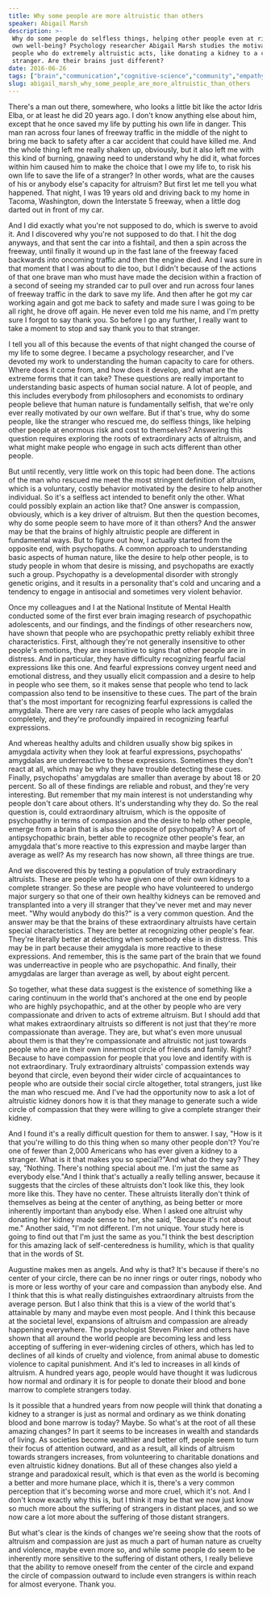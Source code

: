 ```yaml
---
title: Why some people are more altruistic than others
speaker: Abigail Marsh
description: >-
 Why do some people do selfless things, helping other people even at risk to their
 own well-being? Psychology researcher Abigail Marsh studies the motivations of
 people who do extremely altruistic acts, like donating a kidney to a complete
 stranger. Are their brains just different?
date: 2016-06-26
tags: ["brain","communication","cognitive-science","community","empathy","humanity","fear","mental-health","personality","science","self"]
slug: abigail_marsh_why_some_people_are_more_altruistic_than_others
---
```


There's a man out there, somewhere, who looks a little bit like the actor Idris Elba, or
at least he did 20 years ago. I don't know anything else about him, except that he once
saved my life by putting his own life in danger. This man ran across four lanes of freeway
traffic in the middle of the night to bring me back to safety after a car accident that
could have killed me. And the whole thing left me really shaken up, obviously, but it also
left me with this kind of burning, gnawing need to understand why he did it, what forces
within him caused him to make the choice that I owe my life to, to risk his own life to
save the life of a stranger? In other words, what are the causes of his or anybody else's
capacity for altruism? But first let me tell you what happened. That night, I was 19 years
old and driving back to my home in Tacoma, Washington, down the Interstate 5 freeway, when
a little dog darted out in front of my car.

And I did exactly what you're not supposed to do, which is swerve to avoid it. And I
discovered why you're not supposed to do that. I hit the dog anyways, and that sent the
car into a fishtail, and then a spin across the freeway, until finally it wound up in the
fast lane of the freeway faced backwards into oncoming traffic and then the engine died.
And I was sure in that moment that I was about to die too, but I didn't because of the
actions of that one brave man who must have made the decision within a fraction of a
second of seeing my stranded car to pull over and run across four lanes of freeway traffic
in the dark to save my life. And then after he got my car working again and got me back to
safety and made sure I was going to be all right, he drove off again. He never even told
me his name, and I'm pretty sure I forgot to say thank you. So before I go any further, I
really want to take a moment to stop and say thank you to that stranger.

I tell you all of this because the events of that night changed the course of my life to
some degree. I became a psychology researcher, and I've devoted my work to understanding
the human capacity to care for others. Where does it come from, and how does it develop,
and what are the extreme forms that it can take? These questions are really important to
understanding basic aspects of human social nature. A lot of people, and this includes
everybody from philosophers and economists to ordinary people believe that human nature is
fundamentally selfish, that we're only ever really motivated by our own welfare. But if
that's true, why do some people, like the stranger who rescued me, do selfless things,
like helping other people at enormous risk and cost to themselves? Answering this question
requires exploring the roots of extraordinary acts of altruism, and what might make people
who engage in such acts different than other people.

But until recently, very little work on this topic had been done. The actions of the man
who rescued me meet the most stringent definition of altruism, which is a voluntary,
costly behavior motivated by the desire to help another individual. So it's a selfless act
intended to benefit only the other. What could possibly explain an action like that? One
answer is compassion, obviously, which is a key driver of altruism. But then the question
becomes, why do some people seem to have more of it than others? And the answer may be
that the brains of highly altruistic people are different in fundamental ways. But to
figure out how, I actually started from the opposite end, with psychopaths. A common
approach to understanding basic aspects of human nature, like the desire to help other
people, is to study people in whom that desire is missing, and psychopaths are exactly
such a group. Psychopathy is a developmental disorder with strongly genetic origins, and
it results in a personality that's cold and uncaring and a tendency to engage in
antisocial and sometimes very violent behavior.

Once my colleagues and I at the National Institute of Mental Health conducted some of the
first ever brain imaging research of psychopathic adolescents, and our findings, and the
findings of other researchers now, have shown that people who are psychopathic pretty
reliably exhibit three characteristics. First, although they're not generally insensitive
to other people's emotions, they are insensitive to signs that other people are in
distress. And in particular, they have difficulty recognizing fearful facial expressions
like this one. And fearful expressions convey urgent need and emotional distress, and they
usually elicit compassion and a desire to help in people who see them, so it makes sense
that people who tend to lack compassion also tend to be insensitive to these cues. The part
of the brain that's the most important for recognizing fearful expressions is called the
amygdala. There are very rare cases of people who lack amygdalas completely, and they're
profoundly impaired in recognizing fearful expressions.

And whereas healthy adults and children usually show big spikes in amygdala activity when
they look at fearful expressions, psychopaths' amygdalas are underreactive to these
expressions. Sometimes they don't react at all, which may be why they have trouble
detecting these cues. Finally, psychopaths' amygdalas are smaller than average by about 18
or 20 percent. So all of these findings are reliable and robust, and they're very
interesting. But remember that my main interest is not understanding why people don't care
about others. It's understanding why they do. So the real question is, could extraordinary
altruism, which is the opposite of psychopathy in terms of compassion and the desire to
help other people, emerge from a brain that is also the opposite of psychopathy? A sort of
antipsychopathic brain, better able to recognize other people's fear, an amygdala that's
more reactive to this expression and maybe larger than average as well? As my research has
now shown, all three things are true.

And we discovered this by testing a population of truly extraordinary altruists. These are
people who have given one of their own kidneys to a complete stranger. So these are people
who have volunteered to undergo major surgery so that one of their own healthy kidneys can
be removed and transplanted into a very ill stranger that they've never met and may never
meet. "Why would anybody do this?" is a very common question. And the answer may be that
the brains of these extraordinary altruists have certain special characteristics. They are
better at recognizing other people's fear. They're literally better at detecting when
somebody else is in distress. This may be in part because their amygdala is more reactive
to these expressions. And remember, this is the same part of the brain that we found was
underreactive in people who are psychopathic. And finally, their amygdalas are larger than
average as well, by about eight percent.

So together, what these data suggest is the existence of something like a caring continuum
in the world that's anchored at the one end by people who are highly psychopathic, and at
the other by people who are very compassionate and driven to acts of extreme altruism. But
I should add that what makes extraordinary altruists so different is not just that they're
more compassionate than average. They are, but what's even more unusual about them is that
they're compassionate and altruistic not just towards people who are in their own
innermost circle of friends and family. Right? Because to have compassion for people that
you love and identify with is not extraordinary. Truly extraordinary altruists' compassion
extends way beyond that circle, even beyond their wider circle of acquaintances to people
who are outside their social circle altogether, total strangers, just like the man who
rescued me. And I've had the opportunity now to ask a lot of altruistic kidney donors how
it is that they manage to generate such a wide circle of compassion that they were willing
to give a complete stranger their kidney.

And I found it's a really difficult question for them to answer. I say, "How is it that
you're willing to do this thing when so many other people don't? You're one of fewer than
2,000 Americans who has ever given a kidney to a stranger. What is it that makes you so
special?"And what do they say? They say, "Nothing. There's nothing special about me. I'm
just the same as everybody else."And I think that's actually a really telling answer,
because it suggests that the circles of these altruists don't look like this, they look
more like this. They have no center. These altruists literally don't think of themselves
as being at the center of anything, as being better or more inherently important than
anybody else. When I asked one altruist why donating her kidney made sense to her, she
said, "Because it's not about me." Another said, "I'm not different. I'm not unique. Your
study here is going to find out that I'm just the same as you."I think the best
description for this amazing lack of self-centeredness is humility, which is that quality
that in the words of St.

Augustine makes men as angels. And why is that? It's because if there's no center of your
circle, there can be no inner rings or outer rings, nobody who is more or less worthy of
your care and compassion than anybody else. And I think that this is what really
distinguishes extraordinary altruists from the average person. But I also think that this
is a view of the world that's attainable by many and maybe even most people. And I think
this because at the societal level, expansions of altruism and compassion are already
happening everywhere. The psychologist Steven Pinker and others have shown that all around
the world people are becoming less and less accepting of suffering in ever-widening
circles of others, which has led to declines of all kinds of cruelty and violence, from
animal abuse to domestic violence to capital punishment. And it's led to increases in all
kinds of altruism. A hundred years ago, people would have thought it was ludicrous how
normal and ordinary it is for people to donate their blood and bone marrow to complete
strangers today.

Is it possible that a hundred years from now people will think that donating a kidney to a
stranger is just as normal and ordinary as we think donating blood and bone marrow is
today? Maybe. So what's at the root of all these amazing changes? In part it seems to be
increases in wealth and standards of living. As societies become wealthier and better off,
people seem to turn their focus of attention outward, and as a result, all kinds of
altruism towards strangers increases, from volunteering to charitable donations and even
altruistic kidney donations. But all of these changes also yield a strange and paradoxical
result, which is that even as the world is becoming a better and more humane place, which
it is, there's a very common perception that it's becoming worse and more cruel, which
it's not. And I don't know exactly why this is, but I think it may be that we now just
know so much more about the suffering of strangers in distant places, and so we now care a
lot more about the suffering of those distant strangers.

But what's clear is the kinds of changes we're seeing show that the roots of altruism and
compassion are just as much a part of human nature as cruelty and violence, maybe even
more so, and while some people do seem to be inherently more sensitive to the suffering of
distant others, I really believe that the ability to remove oneself from the center of the
circle and expand the circle of compassion outward to include even strangers is within
reach for almost everyone. Thank you.

<!--
ad_duration=3.33
event="TEDSummit"
external_start_time=0
has_talk_citation=1
intro_duration=11.82
is_subtitle_required="False"
is_talk_featured="True"
language="en"
language_swap="False"
native_language="en"
number_of_related_talks=6
number_of_speakers=1
number_of_subtitled_videos=30
number_of_tags=11
number_of_talk_download_languages=31
number_of_talk_more_resources=1
number_of_talk_recommendations=1
number_of_talks_take_actions=2
post_ad_duration=0.83
published_timestamp="2016-09-16 14:47:18"
recording_date="2016-06-26"
speaker_description="Psychologist"
speaker_is_published=1
speaker_name="Abigail Marsh"
talk_name="Why some people are more altruistic than others"
talk_recommendations_blurb="Check out these must-reads (and a must-watch) about altruism and aggression, curated by Abigail Marsh"
talks_tags=["brain","communication","cognitive-science","community","empathy","humanity","fear","mental-health","personality","science","self"]
url_audio="https://download.ted.com/talks/AbigailMarsh_2016T.mp3?apikey=acme-roadrunner"
url_photo_speaker="https://pe.tedcdn.com/images/ted/2c4812c669e936822d5a2ec1c42556a07a053594_254x191.jpg"
url_photo_talk="https://s3.amazonaws.com/talkstar-photos/uploads/9837be99-8ed0-46dc-bcf9-2e51eaf151f8/AbigailMarsh_2016T-embed.jpg"
url_webpage="https://www.ted.com/talks/abigail_marsh_why_some_people_are_more_altruistic_than_others"
video_type_name="TED Stage Talk"
-->